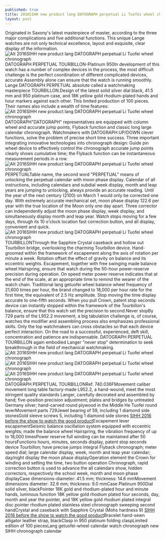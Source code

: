 ```yaml
---
published: true
title: 2016SIHH new product lang DATOGRAPH perpetual Li Tuofei wheel chronograph
layout: post
---
```

Originated in Saxony\'s latest masterpiece of master, according to the three major complications and five additional functions. This unique Lange watches are not only technical excellence, layout and exquisite, clear display of the information.![Alt 2016SIHH new product lang DATOGRAPH perpetual Li Tuofei wheel chronograph](https://c2.staticflickr.com/2/1583/24529983566_7ff166b6fd_z.jpg)DATOGRAPH PERPETUAL TOURBILLON-Platinum 950In development of this watch has a number of complex devices in the process, the most difficult challenge is the perfect coordination of different complicated devices, accurate Assembly alone can ensure that the watch is running smoothly. Lange DATOGRAPH PERPETUAL absolute called a watchmaking masterpiece TOURBILLON.Design of the latest solid silver dial black, 41.5 mm and 950 platinum case, and 18K yellow gold rhodium-plated hands and hour markers against each other. This limited production of 100 pieces. Their names also include a wealth of time features:![Alt 2016SIHH new product lang DATOGRAPH perpetual Li Tuofei wheel chronograph](https://c2.staticflickr.com/2/1516/23929358353_3e711eb509_z.jpg)DATOGRAPH\"DATOGRAPH\" representatives are equipped with column wheel and accurate jump points, Flyback function and classic long large calendar chronograph. Watchmakers with DATOGRAPH UP/DOWN clever functions, solve the problem of precise short time success. Three important integrating innovative technologies into chronograph design: Guide pin wheel device to effectively control the chronograph accurate jump points clearly shows cumulative time; the Flyback function can be instantaneous measurement periods in a row.![Alt 2016SIHH new product lang DATOGRAPH perpetual Li Tuofei wheel chronograph](https://c2.staticflickr.com/2/1662/24529993876_aea2aeebaf_z.jpg)PERPETUALTable name, the second word \"PERPETUAL\" means of unlocking the perpetual calendar with moon phase display. Calendar of all instructions, including calendars and subdial week display, month and leap years are jumping to unlocking, always provide an accurate reading. Until the year of the next century (2100) on March 1 would only be corrected one day. With extremely accurate mechanical set, moon phase display 122.6 per year with the true location of the Moon only one day apart. Three corrector can independently adjust the moon phase display, week display, and simultaneously display month and leap year. Watch stops moving for a few days, through its 10 o\'clock location fast correction button, and all display, convenient and quick.![Alt 2016SIHH new product lang DATOGRAPH perpetual Li Tuofei wheel chronograph](https://c2.staticflickr.com/2/1448/24260638800_56d09430e3_z.jpg)TOURBILLONThrough the Sapphire Crystal caseback and hollow out Tourbillon bridge, overlooking the charming Tourbillon device. Hand-groomed within the framework of escapement along the axis of rotation per minute a week. Rotation offset the effect of gravity on balance and its eccentric weights. Escapement, together with free swinging made balance wheel Hairspring, ensure that watch during the 50-hour power-reserve precision during operation. On speed meter power reserve indicates that at the end of the scale, at an appropriate time to remind the wearer of the watch chain. Traditional lang getuofei wheel balance wheel frequency of 21,600 times per hour, the brand changed to 18,000 per hour rate for the first time, the equivalent of 2.5 Hz amplitude. Stop moving the time display accurate to one-fifth seconds. When you pull Crown, patent stop seconds device can instantly stopped within the framework of the Tourbillon\'s balance, ensure that this watch set the precision to second.Never stopBy 729 parts of the L952.2 movement, a big tabulation challenge is, of course, watches the modifier and assembling process also emphasizes professional skills. Only the top watchmakers can cross obstacles so that each device perfect interaction. On the road to a successful, experienced, deft skill, concentration and patience are indispensable. DATOGRAPH PERPETUAL TOURBILLON again embodied Langer \"never stop\" determination to seek breakthrough in the field of mechanical watchmaking.![Alt 2016SIHH new product lang DATOGRAPH perpetual Li Tuofei wheel chronograph](https://c2.staticflickr.com/2/1572/24447874742_8cdb184ac2_z.jpg)![Alt 2016SIHH new product lang DATOGRAPH perpetual Li Tuofei wheel chronograph](https://c2.staticflickr.com/2/1460/23928020754_e407ff1f0b_z.jpg)![Alt 2016SIHH new product lang DATOGRAPH perpetual Li Tuofei wheel chronograph](https://c2.staticflickr.com/2/1453/23928029104_76c875fcf3_z.jpg)DATOGRAPH PERPETUAL TOURBILLONRef. 740.036FMovement caliber movement long table factory-made L952.2, a hand-wound, meet the most stringent quality standards Langer, carefully decorated and assembled by hand; five-position precision adjustment; plates and bridges by untreated Germany silver; hand-carved round plywood in the Middle He Tuofei round leverMovement parts 729Jewel bearing of 59, including 1 diamond side stonesGold sleeve screws 5, including 1 diamond side stones [SIHH 2016 before the show to watch the good product](http://moschino.nodcase.com/2016/01/sihh-2016-before-show-to-watch-good.html)Escapement lever escapementSeismic balance oscillation system equipped with eccentric weights; made the balance wheel Hairspring, the vibration frequency of up to 18,000 timesPower reserve full winding can be maintained after 50 hoursFunctions hours, minutes, seconds display, patent stop seconds device Tourbillon; have precise jumps integral Flyback chronograph; meter speed dial; large calendar display, week, month and leap year calendar; day/night display the moon phase displayOperation element the Crown for winding and setting the time, two button operation Chronograph, rapid correction button is used to advance the all calendars show, hidden correctors, respectively the school week, month and moon phase displayCase dimensions-diameter: 41.5 mm; thickness: 14.6 mmMovement dimensions diameter: 32.6 mm; thickness: 9.0 mmCase Platinum 950Dial solid silver, blackPointer 18K gold and rhodium-plated hour and minute hands, luminous function 18K yellow gold rhodium plated four seconds, day, month and year the pointer, and 18K yellow gold rhodium plated integral disc pointer rhodium plated stainless steel chronograph sweeping second handCrystal and caseback with Sapphire Crystal (Mohs hardness 9) [SIHH 2016 before the show to watch the good product](http://moschino.nodcase.com/2016/01/sihh-2016-before-show-to-watch-good.html)Bracelet hand-sewn alligator leather strap, blackClasp in 950 platinum folding claspLimited edition of 100 piecesLang getuofei-wheel calendar watch chronograph new SIHH chronograph calendar